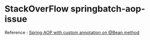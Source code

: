 # StackOverFlow springbatch-aop-issue

Reference : [Spring AOP with custom annotation on @Bean method](http://stackoverflow.com/questions/42242190/spring-aop-with-custom-annotation-on-bean-method?noredirect=1#comment72776663_42242190)



